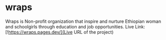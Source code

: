 # wraps
Wraps is Non-profit organization that inspire and nurture Ethiopian woman and schoolgirls through education and job opportunities.
Live Link: [!https://wraps.pages.dev/](Live URL of the project)
